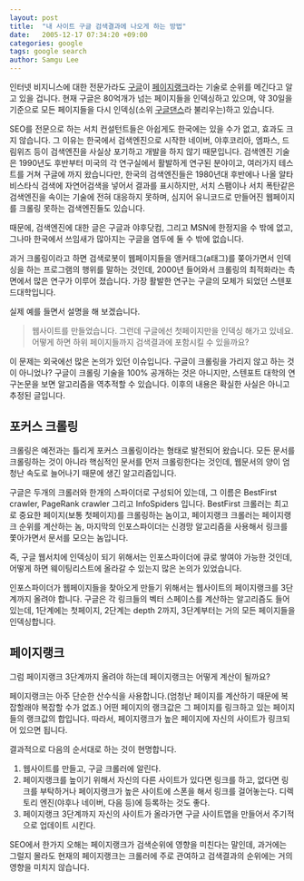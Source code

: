 ```yaml
---
layout: post
title:  "내 사이트 구글 검색결과에 나오게 하는 방법"
date:   2005-12-17 07:34:20 +09:00
categories: google
tags: google search
author: Samgu Lee
---
```

인터넷 비지니스에 대한 전문가라도 [구글](http://www.google.co.kr/)이 [페이지랭크](http://www.google.com/technology/)라는 기술로 순위를 메긴다고 알고 있을 겁니다. 현재 구글은 80억개가 넘는 페이지들을 인덱싱하고 있으며, 약 30일을 기준으로 모든 페이지들을 다시 인덱싱(소위 [구글댄스](http://dance.efactory.de/)라 불리우는)하고 있습니다.

SEO를 전문으로 하는 서치 컨설턴트들은 아쉽게도 한국에는 있을 수가 없고, 효과도 크지 않습니다. 그 이유는 한국에서 검색엔진으로 시작한 네이버, 야후코리아, 엠파스, 드림위즈 등이 검색엔진을 사실상 포기하고 개발을 하지 않기 때문입니다. 검색엔진 기술은 1990년도 후반부터 미국의 각 연구실에서 활발하게 연구된 분야이고, 여러가지 테스트를 거쳐 구글에 까지 왔습니다만, 한국의 검색엔진들은 1980년대 후반에나 나올 알타비스타식 검색에 자연어검색을 넣어서 결과를 표시하지만, 서치 스팸이나 서치 폭탄같은 검색엔진을 속이는 기술에 전혀 대응하지 못하며, 심지어 유니코드로 만들어진 웹페이지를 크롤링 못하는 검색엔진들도 있습니다.

때문에, 검색엔진에 대한 글은 구글과 야후닷컴, 그리고 MSN에 한정지을 수 밖에 없고, 그나마 한국에서 쓰임새가 많아지는 구글을 염두에 둘 수 밖에 없습니다.

과거 크롤링이라고 하면 검색로봇이 웹페이지들을 앵커태그(a태그)를 쫒아가면서 인덱싱을 하는 프로그램의 행위를 말하는 것인데, 2000년 들어와서 크롤링의 최적화라는 측면에서 많은 연구가 이루어 졌습니다. 가장 활발한 연구는 구글의 모체가 되었던 스텐포드대학입니다.

실제 예를 들면서 설명을 해 보겠습니다.

> 웹사이트를 만들었습니다. 그런데 구글에선 첫페이지만을 인덱싱 해가고 있네요. 어떻게 하면 하위 페이지들까지 검색결과에 포함시킬 수 있을까요?

이 문제는 외국에선 많은 논의가 있던 이슈입니다. 구글이 크롤링을 가리지 않고 하는 것이 아니었나? 구글이 크롤링 기술을 100% 공개하는 것은 아니지만, 스텐포트 대학의 연구논문을 보면 알고리즘을 역추적할 수 있습니다. 이후의 내용은 확실한 사실은 아니고 추정된 글입니다.

## 포커스 크롤링

크롤링은 예전과는 틀리게 포커스 크롤링이라는 형태로 발전되어 왔습니다. 모든 문서를 크롤링하는 것이 아니라 핵심적인 문서를 먼저 크롤링한다는 것인데, 웹문서의 양이 엄청난 속도로 늘어나기 때문에 생긴 알고리즘입니다.

구글은 두개의 크롤러와 한개의 스파이더로 구성되어 있는데, 그 이름은 BestFirst crawler, PageRank crawler 그리고 InfoSpiders 입니다. BestFirst 크롤러는 최고로 중요한 페이지(보통 첫페이지)를 크롤링하는 놈이고, 페이지랭크 크롤러는 페이지랭크 순위를 계산하는 놈, 마지막의 인포스파이더는 신경망 알고리즘을 사용해서 링크를 쫓아가면서 문서를 모으는 놈입니다.

즉, 구글 웹서치에 인덱싱이 되기 위해서는 인포스파이더에 큐로 쌓여야 가능한 것인데, 어떻게 하면 웨이팅리스트에 올라갈 수 있는지 많은 논의가 있었습니다.

인포스파이더가 웹페이지들을 찾아오게 만들기 위해서는 웹사이트의 페이지랭크를 3단계까지 올려야 합니다. 구글은 각 링크들의 벡터 스페이스를 계산하는 알고리즘도 들어있는데, 1단계에는 첫페이지, 2단계는 depth 2까지, 3단계부터는 거의 모든 페이지들을 인덱싱합니다.

## 페이지랭크

그럼 페이지랭크 3단계까지 올려야 하는데 페이지랭크는 어떻게 계산이 될까요?

페이지랭크는 아주 단순한 산수식을 사용합니다.(엄청난 페이지를 계산하기 때문에 복잡할래야 복잡할 수가 없죠.) 어떤 페이지의 랭크값은 그 페이지를 링크하고 있는 페이지들의 랭크값의 합입니다. 따라서, 페이지랭크가 높은 페이지에 자신의 사이트가 링크되어 있으면 됩니다.

결과적으로 다음의 순서대로 하는 것이 현명합니다.

1. 웹사이트를 만들고, 구글 크롤러에 알린다.
2. 페이지랭크를 높이기 위해서 자신의 다른 사이트가 있다면 링크를 하고, 없다면 링크를 부탁하거나 페이지랭크가 높은 사이트에 스폰을 해서 링크를 걸어놓는다. 디렉토리 엔진(야후나 네이버, 다음 등)에 등록하는 것도 좋다.
3. 페이지랭크 3단계까지 자신의 사이트가 올라가면 구글 사이트맵을 만들어서 주기적으로 업데이트 시킨다.

SEO에서 한가지 오해는 페이지랭크가 검색순위에 영향을 미친다는 말인데, 과거에는 그럴지 몰라도 현재의 페이지랭크는 크롤러에 주로 관여하고 검색결과의 순위에는 거의 영향을 미치지 않습니다.
